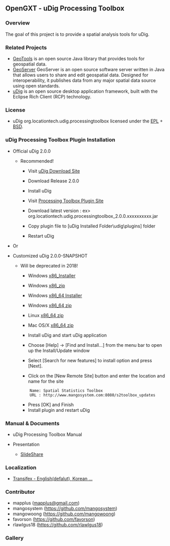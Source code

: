 ## OpenGXT - uDig Processing Toolbox

### Overview
The goal of this project is to provide a spatial analysis tools for uDig.

 
### Related Projects
* [GeoTools](http://geotools.org) is an open source Java library that provides tools for geospatial data. 
* [GeoServer](http://geoserver.org) GeoServer is an open source software server written in Java that 
allows users to share and edit geospatial data. Designed for interoperability, it publishes data from 
any major spatial data source using open standards.
* [uDig](http://locationtech.org/projects/technology.udig) is an open source desktop application framework, built with the Eclipse Rich Client (RCP) technology.

### License
* uDig org.locationtech.udig.processingtoolbox licensed under the [EPL](http://www.eclipse.org/legal/epl-v10.html) + [BSD](http://udig.refractions.net/files/bsd3-v10.html).

### uDig Processing Toolbox Plugin Installation
* Official uDig 2.0.0
  * Recommended!
    * Visit [uDig Download Site](http://udig.refractions.net/download/)
    * Download  Release 2.0.0
    * Install uDig

    * Visit [Processing Toolbox Plugin Site](https://sourceforge.net/projects/mango-spatialstatistics/files/uDig/)
    * Download latest version : ex> org.locationtech.udig.processingtoolbox_2.0.0.xxxxxxxxxx.jar
    * Copy plugin file to [uDig Installed Folder\udig\plugins] folder
    * Restart uDig

* Or

* Customized uDig 2.0.0-SNAPSHOT
  * Will be deprecated in 2018!
    * Windows [x86_Installer](https://sourceforge.net/projects/mango-spatialstatistics/files/uDig/2.0.0/udig-2.0.0-SNAPSHOT.win32.win32.x86.exe)
    * Windows [x86_zip](https://sourceforge.net/projects/mango-spatialstatistics/files/uDig/2.0.0/udig-2.0.0-SNAPSHOT.win32.win32.x86.zip)
    * Windows [x86_64 Installer](https://sourceforge.net/projects/mango-spatialstatistics/files/uDig/2.0.0/udig-2.0.0-SNAPSHOT.win32.win32.x86_64.exe)
    * Windows [x86_64 zip](https://sourceforge.net/projects/mango-spatialstatistics/files/uDig/2.0.0/udig-2.0.0-SNAPSHOT.win32.win32.x86_64.zip)
    * Linux [x86_64 zip](https://sourceforge.net/projects/mango-spatialstatistics/files/uDig/2.0.0/udig-2.0.0-SNAPSHOT.linux.gtk.x86_64.zip)
    * Mac OS/X [x86_64 zip](https://sourceforge.net/projects/mango-spatialstatistics/files/uDig/2.0.0/udig-2.0.0-SNAPSHOT.macosx.cocoa.x86_64.zip)
  
    * Install uDig and start uDig application
    * Choose [Help] -> [Find and Install...] from the menu bar to open up the Install/Update window
    * Select [Search for new features] to install option and press [Next].
    * Click on the [New Remote Site] button and enter the location and name for the site
    ```
        Name: Spatial Statistics Toolbox
        URL : http://www.mangosystem.com:8080/s2toolbox_updates
    ```
    * Press [OK] and Finish
    * Install plugin and restart uDig

### Manual & Documents
* uDig Processing Toolbox Manual

* Presentation
  * [SlideShare](https://www.slideshare.net/mapplus)
 
### Localization
* [Transifex - English(defalut), Korean ...](https://www.transifex.com/projects/p/ss-rd/)

### Contributor
* mapplus (mapplus@gmail.com)
* mangosystem (https://github.com/mangosystem)
* mangowoong (https://github.com/mangowoong)
* favorson (https://github.com/favorson)
* rlawlgus18 (https://github.com/rlawlgus18)

### Gallery

